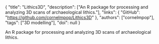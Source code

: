{
  "title": "Lithics3D",
  "description": ["An R package for processing and analyzing 3D scans of archaeological lithics."],
  "links": {
    "GitHub": "https://github.com/cornelmpop/Lithics3D"
  },
  "authors": ["cornelmpop"],
  "tags": ["3D modelling"],
  "doi": null
}

<!-- Generated by csv2md.R – do not edit by hand -->

An R package for processing and analyzing 3D scans of archaeological lithics.